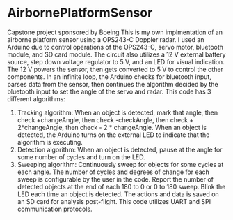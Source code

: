 # AirbornePlatformSensor
Capstone project sponsored by Boeing
This is my own implmentation of an airborne platform sensor using a OPS243-C Doppler radar. 
I used an Arduino due to control operations of the OPS243-C, servo motor, bluetooth module, and SD card module. The circuit also utilizes a 12 V external battery source, step down voltage regulator to 5 V, and an LED for visual indication. The 12 V powers the sensor, then gets converted to 5 V to control the other components. 
In an infinite loop, the Arduino checks for bluetooth input, parses data from the sensor, then continues the algorithm decided by the bluetooth input to set the angle of the servo and radar. 
This code has 3 different algorithms:
1) Tracking algorithm: When an object is detected, mark that angle, then check +changeAngle, then check -checkAngle, then check + 2*changeAngle, then check - 2 * changeAngle. When an object is detected, the Arduino turns on the external LED to indicate that the algorithm is executing. 
2) Detection algorithm: When an object is detected, pause at the angle for some number of cycles and turn on the LED.
3) Sweeping algorithm: Continuously sweep for objects for some cycles at each angle. The number of cycles and degrees of change for each sweep is configurable by the user in the code. Report the number of detected objects at the end of each 180 to 0 or 0 to 180 sweep. Blink the LED each time an object is detected.
The actions and data is saved on an SD card for analysis post-flight.
This code utilizes UART and SPI communication protocols. 
